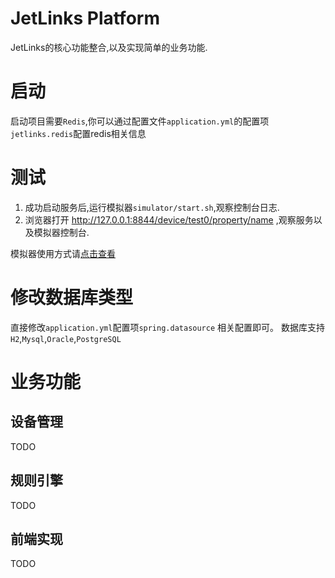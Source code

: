 # JetLinks Platform

JetLinks的核心功能整合,以及实现简单的业务功能.

# 启动

启动项目需要`Redis`,你可以通过配置文件`application.yml`的配置项`jetlinks.redis`配置redis相关信息


# 测试
1. 成功启动服务后,运行模拟器`simulator/start.sh`,观察控制台日志.
2. 浏览器打开 http://127.0.0.1:8844/device/test0/property/name ,观察服务以及模拟器控制台.

模拟器使用方式请[点击查看](https://github.com/jetlinks/device-simulator)

# 修改数据库类型
直接修改`application.yml`配置项`spring.datasource` 相关配置即可。
数据库支持`H2`,`Mysql`,`Oracle`,`PostgreSQL`

# 业务功能

## 设备管理
TODO

## 规则引擎
TODO

## 前端实现
TODO
